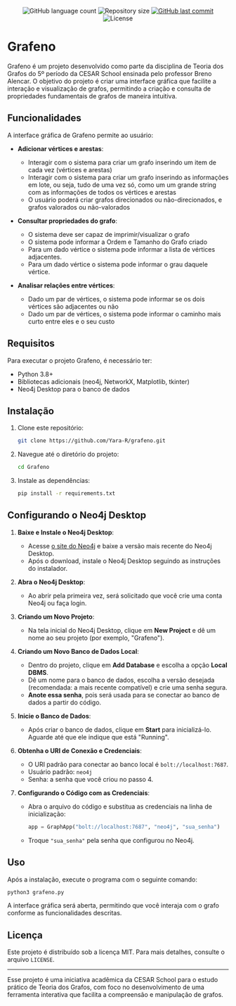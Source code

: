 <p align="center">

  <img alt="GitHub language count" src="https://img.shields.io/github/languages/count/Yara-R/Grafeno?color=353949">

  <img alt="Repository size" src="https://img.shields.io/github/repo-size/Yara-R/Grafeno">

  <a href="https://github.com/Yara-R/Les-Observablees-IquHACK2024/commits/main/">
    <img alt="GitHub last commit" src="https://img.shields.io/github/last-commit/Yara-R/Grafeno">
  </a>

   <img alt="License" src="https://img.shields.io/badge/license-MIT-brightgreen">

</p>

# Grafeno

Grafeno é um projeto desenvolvido como parte da disciplina de Teoria dos Grafos do 5º período da CESAR School ensinada pelo professor Breno Alencar. O objetivo do projeto é criar uma interface gráfica que facilite a interação e visualização de grafos, permitindo a criação e consulta de propriedades fundamentais de grafos de maneira intuitiva.

## Funcionalidades

A interface gráfica de Grafeno permite ao usuário:

- **Adicionar vértices e arestas**:
  - Interagir com o sistema para criar um grafo inserindo um item de cada vez (vértices e arestas)
  - Interagir com o sistema para criar um grafo inserindo as informações em lote, ou seja, tudo de uma vez só, como um um grande string com as informações de todos os vértices e arestas
  - O usuário poderá criar grafos direcionados ou não-direcionados, e grafos valorados ou não-valorados

- **Consultar propriedades do grafo**:
  - O sistema deve ser capaz de imprimir/visualizar o grafo
  - O sistema pode informar a Ordem e Tamanho do Grafo criado
  - Para um dado vértice o sistema pode informar a lista de vértices adjacentes.
  - Para um dado vértice o sistema pode informar o grau daquele vértice.
 
- **Analisar relações entre vértices**:
  - Dado um par de vértices, o sistema pode informar se os dois vértices são adjacentes ou não
  - Dado um par de vértices, o sistema pode informar o caminho mais curto entre eles e o seu custo
    

## Requisitos

Para executar o projeto Grafeno, é necessário ter:

- Python 3.8+
- Bibliotecas adicionais (neo4j, NetworkX, Matplotlib, tkinter)
- Neo4j Desktop para o banco de dados

## Instalação

1. Clone este repositório:
   ```bash
   git clone https://github.com/Yara-R/grafeno.git
   ```
   
2. Navegue até o diretório do projeto:
   ```bash
   cd Grafeno
   ```
   
3. Instale as dependências:
   ```bash
   pip install -r requirements.txt
   ```

 ## Configurando o Neo4j Desktop

1. **Baixe e Instale o Neo4j Desktop**:
   - Acesse [o site do Neo4j](https://neo4j.com/download/) e baixe a versão mais recente do Neo4j Desktop.
   - Após o download, instale o Neo4j Desktop seguindo as instruções do instalador.

2. **Abra o Neo4j Desktop**:
   - Ao abrir pela primeira vez, será solicitado que você crie uma conta Neo4j ou faça login.

3. **Criando um Novo Projeto**:
   - Na tela inicial do Neo4j Desktop, clique em **New Project** e dê um nome ao seu projeto (por exemplo, "Grafeno").

4. **Criando um Novo Banco de Dados Local**:
   - Dentro do projeto, clique em **Add Database** e escolha a opção **Local DBMS**.
   - Dê um nome para o banco de dados, escolha a versão desejada (recomendada: a mais recente compatível) e crie uma senha segura.
   - **Anote essa senha**, pois será usada para se conectar ao banco de dados a partir do código.

5. **Inicie o Banco de Dados**:
   - Após criar o banco de dados, clique em **Start** para inicializá-lo. Aguarde até que ele indique que está "Running".

6. **Obtenha o URI de Conexão e Credenciais**:
   - O URI padrão para conectar ao banco local é `bolt://localhost:7687`.
   - Usuário padrão: `neo4j`
   - Senha: a senha que você criou no passo 4.

7. **Configurando o Código com as Credenciais**:
   - Abra o arquivo do código e substitua as credenciais na linha de inicialização:
     ```python
     app = GraphApp("bolt://localhost:7687", "neo4j", "sua_senha")
     ```
   - Troque `"sua_senha"` pela senha que configurou no Neo4j.


## Uso

Após a instalação, execute o programa com o seguinte comando:

```bash
python3 grafeno.py
```

A interface gráfica será aberta, permitindo que você interaja com o grafo conforme as funcionalidades descritas.

## Licença

Este projeto é distribuído sob a licença MIT. Para mais detalhes, consulte o arquivo `LICENSE`.

---

Esse projeto é uma iniciativa acadêmica da CESAR School para o estudo prático de Teoria dos Grafos, com foco no desenvolvimento de uma ferramenta interativa que facilita a compreensão e manipulação de grafos.
